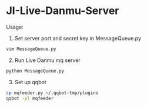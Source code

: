 # JI-Live-Danmu-Server

Usage:
1. Set server port and secret key in MessageQueue.py
```bash
vim MessageQueue.py
```
2. Run Live Danmu mq server
```bash
python MessageQueue.py
```
3. Set up qqbot
```bash
cp mqfeeder.py ~/.qqbot-tmp/plugins
qqbot -pl mqfeeder
```

